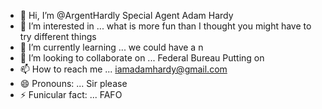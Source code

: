 - 👋 Hi, I’m @ArgentHardly Special Agent Adam Hardy 
- 👀 I’m interested in ... what is more fun than I thought you might have to try different things 
- 🌱 I’m currently learning ... we could have a n
- 💞️ I’m looking to collaborate on ... Federal Bureau Putting on
- 📫 How to reach me ... iamadamhardy@gmail.com
- 😄 Pronouns: ... Sir please 
- ⚡ Funicular fact: ... FAFO

<!---
ArgentHardly/ArgentHardly is a ✨ special ✨ repository because its `README.md` (this file) appears on your GitHub profile.
You can click the Preview link to take a look at your changes.
--->
